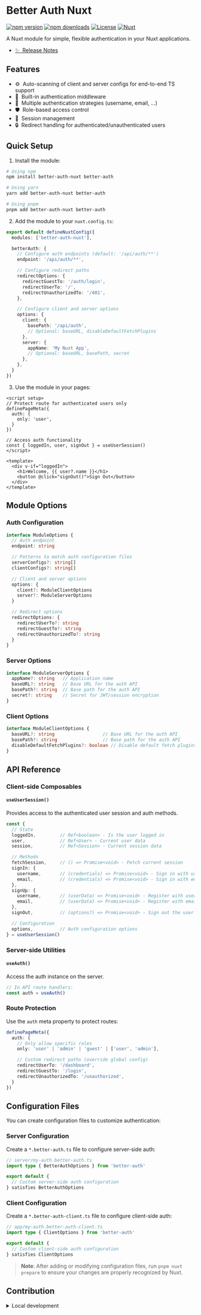 # Better Auth Nuxt

[![npm version][npm-version-src]][npm-version-href]
[![npm downloads][npm-downloads-src]][npm-downloads-href]
[![License][license-src]][license-href]
[![Nuxt][nuxt-src]][nuxt-href]

A Nuxt module for simple, flexible authentication in your Nuxt applications.

- [✨ &nbsp;Release Notes](/CHANGELOG.md)
<!-- - [🏀 Online playground](https://stackblitz.com/github/your-org/my-module?file=playground%2Fapp.vue) -->
<!-- - [📖 &nbsp;Documentation](https://example.com) -->

## Features

- ⚙️ &nbsp;Auto-scanning of client and server configs for end-to-end TS support
- 🚀 &nbsp;Built-in authentication middleware
- 🔑 &nbsp;Multiple authentication strategies (username, email, ...)
- 🛡️ &nbsp;Role-based access control
- 🔄 &nbsp;Session management
- 🔒 &nbsp;Redirect handling for authenticated/unauthenticated users

## Quick Setup

1. Install the module:

```bash
# Using npm
npm install better-auth-nuxt better-auth

# Using yarn
yarn add better-auth-nuxt better-auth

# Using pnpm
pnpm add better-auth-nuxt better-auth
```

2. Add the module to your `nuxt.config.ts`:

```ts
export default defineNuxtConfig({
  modules: ['better-auth-nuxt'],

  betterAuth: {
    // Configure auth endpoints (default: '/api/auth/**')
    endpoint: '/api/auth/**',

    // Configure redirect paths
    redirectOptions: {
      redirectGuestTo: '/auth/login',
      redirectUserTo: '/',
      redirectUnauthorizedTo: '/401',
    },

    // Configure client and server options
    options: {
      client: {
        basePath: '/api/auth',
        // Optional: baseURL, disableDefaultFetchPlugins
      },
      server: {
        appName: 'My Nuxt App',
        // Optional: baseURL, basePath, secret
      },
    },
  }
})
```

3. Use the module in your pages:

```vue
<script setup>
// Protect route for authenticated users only
definePageMeta({
  auth: {
    only: 'user',
  }
})

// Access auth functionality
const { loggedIn, user, signOut } = useUserSession()
</script>

<template>
  <div v-if="loggedIn">
    <h1>Welcome, {{ user?.name }}</h1>
    <button @click="signOut()">Sign Out</button>
  </div>
</template>
```

## Module Options

### Auth Configuration

```ts
interface ModuleOptions {
  // Auth endpoint
  endpoint: string

  // Patterns to match auth configuration files
  serverConfigs?: string[]
  clientConfigs?: string[]

  // Client and server options
  options: {
    client?: ModuleClientOptions
    server?: ModuleServerOptions
  }

  // Redirect options
  redirectOptions: {
    redirectUserTo?: string
    redirectGuestTo?: string
    redirectUnauthorizedTo?: string
  }
}
```

### Server Options

```ts
interface ModuleServerOptions {
  appName?: string   // Application name
  baseURL?: string   // Base URL for the auth API
  basePath?: string  // Base path for the auth API
  secret?: string    // Secret for JWT/session encryption
}
```

### Client Options

```ts
interface ModuleClientOptions {
  baseURL?: string                  // Base URL for the auth API
  basePath?: string                 // Base path for the auth API
  disableDefaultFetchPlugins?: boolean // Disable default fetch plugins
}
```

## API Reference

### Client-side Composables

#### `useUserSession()`

Provides access to the authenticated user session and auth methods.

```ts
const {
  // State
  loggedIn,         // Ref<boolean> - Is the user logged in
  user,             // Ref<User> - Current user data
  session,          // Ref<Session> - Current session data

  // Methods
  fetchSession,     // () => Promise<void> - Fetch current session
  signIn: {
    username,       // (credentials) => Promise<void> - Sign in with username
    email,          // (credentials) => Promise<void> - Sign in with email
  },
  signUp: {
    username,       // (userData) => Promise<void> - Register with username
    email,          // (userData) => Promise<void> - Register with email
  },
  signOut,          // (options?) => Promise<void> - Sign out the user

  // Configuration
  options,          // Auth configuration options
} = useUserSession()
```

### Server-side Utilities

#### `useAuth()`

Access the auth instance on the server.

```ts
// In API route handlers:
const auth = useAuth()
```

### Route Protection

Use the `auth` meta property to protect routes:

```ts
definePageMeta({
  auth: {
    // Only allow specific roles
    only: 'user' | 'admin' | 'guest' | ['user', 'admin'],

    // Custom redirect paths (override global config)
    redirectUserTo: '/dashboard',
    redirectGuestTo: '/login',
    redirectUnauthorizedTo: '/unauthorized',
  }
})
```

## Configuration Files

You can create configuration files to customize authentication:

### Server Configuration

Create a `*.better-auth.ts` file to configure server-side auth:

```ts
// server/my-auth.better-auth.ts
import type { BetterAuthOptions } from 'better-auth'

export default {
  // Custom server-side auth configuration
} satisfies BetterAuthOptions
```

### Client Configuration

Create a `*.better-auth-client.ts` file to configure client-side auth:

```ts
// app/my-auth.better-auth-client.ts
import type { ClientOptions } from 'better-auth'

export default {
  // Custom client-side auth configuration
} satisfies ClientOptions
```

> **Note**: After adding or modifying configuration files, run `pnpm nuxt prepare` to ensure your changes are properly recognized by Nuxt.

## Contribution

<details>
  <summary>Local development</summary>

  ```bash
  # Install dependencies
  pnpm install

  # Generate type stubs
  pnpm dev:prepare

  # Develop with the playground
  pnpm dev

  # Build the playground
  pnpm dev:build

  # Run ESLint
  pnpm lint

  # Run Vitest
  pnpm test
  pnpm test:watch

  # Release new version
  pnpm release
  ```

</details>


<!-- Badges -->
[npm-version-src]: https://img.shields.io/npm/v/better-auth-nuxt/latest.svg?style=flat&colorA=020420&colorB=00DC82
[npm-version-href]: https://npmjs.com/package/better-auth-nuxt

[npm-downloads-src]: https://img.shields.io/npm/dm/better-auth-nuxt.svg?style=flat&colorA=020420&colorB=00DC82
[npm-downloads-href]: https://npm.chart.dev/better-auth-nuxt

[license-src]: https://img.shields.io/npm/l/better-auth-nuxt.svg?style=flat&colorA=020420&colorB=00DC82
[license-href]: https://npmjs.com/package/better-auth-nuxt

[nuxt-src]: https://img.shields.io/badge/Nuxt-020420?logo=nuxt.js
[nuxt-href]: https://nuxt.com
